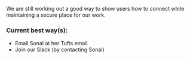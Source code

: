 We are still working out a good way to show users how to connect while maintaining a secure place for our work.
### Current best way(s):
- Email Sonal at her Tufts email
- Join our Slack (by contacting Sonal)